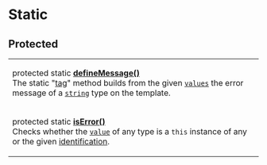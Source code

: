 # Static

## Protected

|                                                                                                                                                                                                                                                                                                                                                                                                                                                                                    |
| ---------------------------------------------------------------------------------------------------------------------------------------------------------------------------------------------------------------------------------------------------------------------------------------------------------------------------------------------------------------------------------------------------------------------------------------------------------------------------------- |
| <p>protected static <a href="definemessage.md"><strong>defineMessage()</strong></a><br>The static "<a href="https://developer.mozilla.org/en-US/docs/Web/JavaScript/Reference/Template_literals">tag</a>" method builds from the given <a href="definemessage.md#...values-any"><code>values</code></a> the error message of a <a href="https://developer.mozilla.org/en-US/docs/Web/JavaScript/Reference/Global_Objects/String"><code>string</code></a> type on the template.</p> |
| <p>protected static <a href="iserror.md"><strong>isError()</strong></a><strong></strong><br><strong></strong>Checks whether the <a href="iserror.md#value-any"><code>value</code></a> of any type is a <code>this</code> instance of any or the given <a href="iserror.md#id-id">identification</a>.</p>                                                                                                                                                                           |
